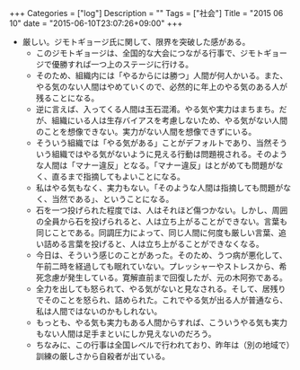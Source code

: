 +++
Categories = ["log"]
Description = ""
Tags = ["社会"]
Title = "2015 06 10"
date = "2015-06-10T23:07:26+09:00"
+++

* 厳しい。ジモトギョージ氏に関して、限界を突破した感がある。
	* このジモトギョージは、全国的な大会につながる行事で、ジモトギョージで優勝すれば一つ上のステージに行ける。
	* そのため、組織内には「やるからには勝つ」人間が何人かいる。また、やる気のない人間はやめていくので、必然的に年上のやる気のある人が残ることになる。
	* 逆に言えば、入ってくる人間は玉石混淆。やる気や実力はまちまち。だが、組織にいる人は生存バイアスを考慮しないため、やる気がない人間のことを想像できない。実力がない人間を想像できずにいる。
	* そういう組織では「やる気がある」ことがデフォルトであり、当然そういう組織ではやる気がないように見える行動は問題視される。そのような人間は「マナー違反」となる。「マナー違反」はとがめても問題がなく、直るまで指摘してもよいことになる。
	* 私はやる気もなく、実力もない。「そのような人間は指摘しても問題がなく、当然である」、ということになる。
	* 石を一つ投げられた程度では、人はそれほど傷つかない。しかし、周囲の全員から石を投げられると、人は立ち上がることができない。言葉も同じことである。同調圧力によって、同じ人間に何度も厳しい言葉、追い詰める言葉を投げると、人は立ち上がることができなくなる。
	* 今日は、そういう感じのことがあった。そのため、うつ病が悪化して、午前二時を経過しても眠れていない。プレッシャーやストレスから、希死念慮が発生している。寛解直前まで回復したが、元の木阿弥である。
	* 全力を出しても怒られて、やる気がないと見なされる。そして、居残りでそのことを怒られ、詰められた。これでやる気が出る人が普通なら、私は人間ではないのかもしれない。
	* もっとも、やる気も実力もある人間からすれば、こういうやる気も実力もない人間は足手まといにしか見えないのだろう。
	* ちなみに、この行事は全国レベルで行われており、昨年は（別の地域で）訓練の厳しさから自殺者が出ている。